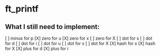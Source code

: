 # ft_printf

## What I still need to implement: 

[ ] minus for p
[X] zero for u
[X] zero for x
[ ] zero for X
[ ] dot for s
[ ] dot for d
[ ] dot for i
[ ] dot for u
[ ] dot for x
[ ] dot for X
[X] hash for x
[X] hash for X
[X] plus for d
[X] plus for i
